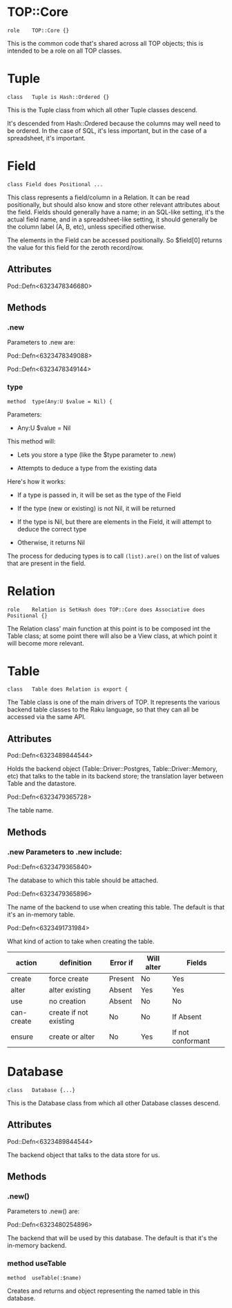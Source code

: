 TOP::Core
=========

    role	TOP::Core {}

This is the common code that's shared across all TOP objects; this is intended to be a role on all TOP classes.

Tuple
=====

    class	Tuple is Hash::Ordered {}

This is the Tuple class from which all other Tuple classes descend.

It's descended from Hash::Ordered because the columns may well need to be ordered. In the case of SQL, it's less important, but in the case of a spreadsheet, it's important.

Field
=====

    class Field does Positional ...

This class represents a field/column in a Relation. It can be read positionally, but should also know and store other relevant attributes about the field. Fields should generally have a name; in an SQL-like setting, it's the actual field name, and in a spreadsheet-like setting, it should generally be the column label (A, B, etc), unless specified otherwise.

The elements in the Field can be accessed positionally. So $field[0] returns the value for this field for the zeroth record/row.

Attributes
----------

Pod::Defn<6323478346680>

Methods
-------

### .new

Parameters to .new are:

Pod::Defn<6323478349088>

Pod::Defn<6323478349144>

### type

    method 	type(Any:U $value = Nil) {

Parameters:

  * Any:U $value = Nil

This method will:

  * Lets you store a type (like the $type parameter to .new)

  * Attempts to deduce a type from the existing data

Here's how it works:

  * If a type is passed in, it will be set as the type of the Field

  * If the type (new or existing) is not Nil, it will be returned

  * If the type is Nil, but there are elements in the Field, it will attempt to deduce the correct type

  * Otherwise, it returns Nil

The process for deducing types is to call `(list).are()` on the list of values that are present in the field.

Relation
========

    role	Relation is SetHash does TOP::Core does Associative does Positional {}

The Relation class' main function at this point is to be composed int the Table class; at some point there will also be a View class, at which point it will become more relevant.

Table
=====

    class	Table does Relation is export {

The Table class is one of the main drivers of TOP. It represents the various backend table classes to the Raku language, so that they can all be accessed via the same API.

Attributes
----------

Pod::Defn<6323489844544>

Holds the backend object (Table::Driver::Postgres, Table::Driver::Memory, etc) that talks to the table in its backend store; the translation layer between Table and the datastore.

Pod::Defn<6323479365728>

The table name.

Methods
-------

### .new Parameters to .new include:

Pod::Defn<6323479365840>

The database to which this table should be attached.

Pod::Defn<6323479365896>

The name of the backend to use when creating this table. The default is that it's an in-memory table.

Pod::Defn<6323491731984>

What kind of action to take when creating the table.

<table class="pod-table">
<thead><tr>
<th>action</th> <th>definition</th> <th>Error if</th> <th>Will alter</th> <th>Fields</th>
</tr></thead>
<tbody>
<tr> <td>create</td> <td>force create</td> <td>Present</td> <td>No</td> <td>Yes</td> </tr> <tr> <td>alter</td> <td>alter existing</td> <td>Absent</td> <td>Yes</td> <td>Yes</td> </tr> <tr> <td>use</td> <td>no creation</td> <td>Absent</td> <td>No</td> <td>No</td> </tr> <tr> <td>can-create</td> <td>create if not existing</td> <td>No</td> <td>No</td> <td>If Absent</td> </tr> <tr> <td>ensure</td> <td>create or alter</td> <td>No</td> <td>Yes</td> <td>If not conformant</td> </tr>
</tbody>
</table>

Database
========

    class	Database {...}

This is the Database class from which all other Database classes descend.

Attributes
----------

Pod::Defn<6323489844544>

The backend object that talks to the data store for us.

Methods
-------

### .new()

Parameters to .new() are:

Pod::Defn<6323480254896>

The backend that will be used by this database. The default is that it's the in-memory backend.

### method useTable

    method	useTable(:$name)

Creates and returns and object representing the named table in this database. 


